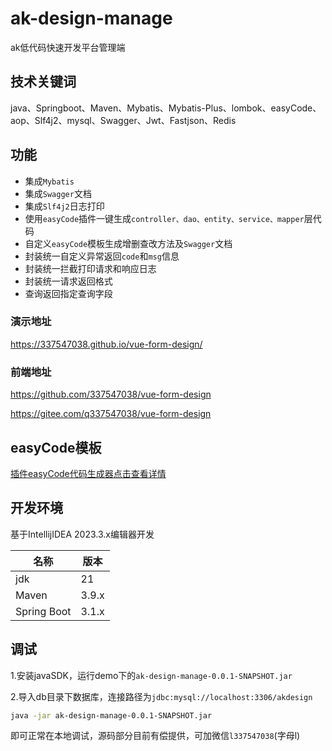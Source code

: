 # ak-design-manage
ak低代码快速开发平台管理端

## 技术关键词
java、Springboot、Maven、Mybatis、Mybatis-Plus、lombok、easyCode、aop、Slf4j2、mysql、Swagger、Jwt、Fastjson、Redis

## 功能
- 集成`Mybatis`
- 集成`Swagger`文档
- 集成`Slf4j2`日志打印
- 使用`easyCode`插件一键生成`controller、dao、entity、service、mapper`层代码
- 自定义`easyCode`模板生成增删查改方法及`Swagger`文档
- 封装统一自定义异常返回`code`和`msg`信息
- 封装统一拦截打印请求和响应日志
- 封装统一请求返回格式
- 查询返回指定查询字段

### 演示地址

https://337547038.github.io/vue-form-design/

### 前端地址

https://github.com/337547038/vue-form-design

https://gitee.com/q337547038/vue-form-design

## easyCode模板
[插件easyCode代码生成器点击查看详情](https://gitee.com/q337547038/java-springboot/wikis/05.%E6%8F%92%E4%BB%B6easyCode%E4%BB%A3%E7%A0%81%E7%94%9F%E6%88%90%E5%99%A8)

## 开发环境
基于IntellijIDEA 2023.3.x编辑器开发

| 名称           | 版本    |
|--------------|-------|
| jdk          | 21    |
| Maven        | 3.9.x |
| Spring Boot  | 3.1.x |

## 调试

1.安装javaSDK，运行demo下的`ak-design-manage-0.0.1-SNAPSHOT.jar`

2.导入db目录下数据库，连接路径为`jdbc:mysql://localhost:3306/akdesign`

```bash
java -jar ak-design-manage-0.0.1-SNAPSHOT.jar
```

即可正常在本地调试，源码部分目前有偿提供，可加微信`l337547038`(字母l)
